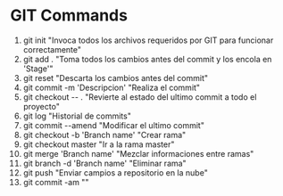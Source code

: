 # GIT Commands

1.  git init                        "Invoca todos los archivos requeridos por GIT para funcionar correctamente"
2.  git add .                       "Toma todos los cambios antes del commit y los encola en 'Stage'"
3.  git reset                       "Descarta los cambios antes del commit"
4.  git commit -m 'Descripcion'     "Realiza el commit"
5.  git checkout -- .               "Revierte al estado del ultimo commit a todo el proyecto"
6.  git log                         "Historial de commits"
7.  git commit --amend              "Modificar el ultimo commit"
8.  git checkout -b 'Branch name'   "Crear rama"
9.  git checkout master             "Ir a la rama master"
10. git merge 'Branch name'         "Mezclar informaciones entre ramas"
11. git branch -d 'Branch name'     "Eliminar rama"
12. git push                        "Enviar campios a repositorio en la nube"
13. git commit -am                  ""